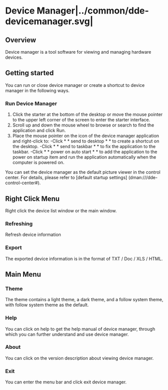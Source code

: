 # Device Manager|../common/dde-devicemanager.svg|

## Overview

Device manager is a tool software for viewing and managing hardware devices.

## Getting started

You can run or close device manager or create a shortcut to device manager in the following ways.

### Run Device Manager

1. Click the starter at the bottom of the desktop or move the mouse pointer to the upper left corner of the screen to enter the starter interface.
2. Scroll up and down the mouse wheel to browse or search to find the application and click Run.
3. Place the mouse pointer on the icon of the device manager application and right-click to:
-Click * * send to desktop * * to create a shortcut on the desktop.
-Click * * send to taskbar * * to fix the application to the taskbar.
-Click * * power on auto start * * to add the application to the power on startup item and run the application automatically when the computer is powered on.

You can set the device manager as the default picture viewer in the control center. For details, please refer to [default startup settings] 
(dman:///dde-control-center#).

## Right Click Menu

Right click the device list window or the main window.

### Refreshing

Refresh device information

### Export

The exported device information is in the format of TXT / Doc / XLS / HTML.


## Main Menu

### Theme
The theme contains a light theme, a dark theme, and a follow system theme, with follow system theme as the default.


### Help
You can click on help to get the help manual of device manager, through which you can further understand and use device manager.


### About

You can click on the version description about viewing device manager.

### Exit

You can enter the menu bar and click exit device manager.



